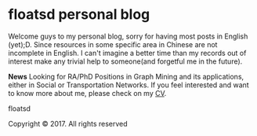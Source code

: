 # floatsd personal blog

Welcome guys to my personal blog, sorry for having most posts in English (yet);D. Since resources in some specific area in Chinese are not incomplete in English. I can't imagine a better time than my records out of interest make any trivial help to someone(and forgetful me in the future).

**News** Looking for RA/PhD Positions in Graph Mining and its applications, either in Social or Transportation Networks. If you feel interested and want to know more about me, please check on my [CV](https://github.com/floatSDSDS/floatsdsds.github.io/raw/master/_data/LuFANRA-PHD1801.pdf).

floatsd

Copyright © 2017. All rights reserved
